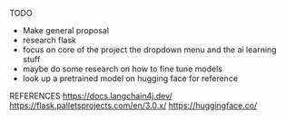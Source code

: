 TODO
- Make general proposal 
- research flask 
- focus on core of the project the dropdown menu and the ai learning stuff 
- maybe do some research on how to fine tune models 
- look up a pretrained model on hugging face for reference 


REFERENCES
https://docs.langchain4j.dev/
https://flask.palletsprojects.com/en/3.0.x/
https://huggingface.co/

